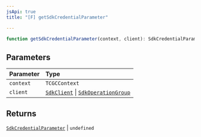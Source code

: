 ```yaml
---
jsApi: true
title: "[F] getSdkCredentialParameter"

---
```

```ts
function getSdkCredentialParameter(context, client): SdkCredentialParameter | undefined
```

## Parameters

| Parameter | Type |
| :------ | :------ |
| `context` | `TCGCContext` |
| `client` | [`SdkClient`](../interfaces/SdkClient.md) \| [`SdkOperationGroup`](../interfaces/SdkOperationGroup.md) |

## Returns

[`SdkCredentialParameter`](../interfaces/SdkCredentialParameter.md) \| `undefined`

